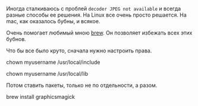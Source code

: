 Иногда сталкиваюсь с проблей `decoder JPEG not available` и всегда разные способы ее решения. На Linux все очень просто решается. На mac, как оказалось бубны, и всякое. 

Очень помогает любимый мною [brew](). Он позволяет избежать всех этих бубнов.

Что бы все было круто, сначала нужно настроить права. 

chown myusername /usr/local/include

chown myusername /usr/local/lib


Потом ставить пакеты, только не по отдельности, а разом.

brew install graphicsmagick
